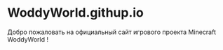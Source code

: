 # WoddyWorld.githup.io
Добро пожаловать на официальный сайт игрового проекта Minecraft WoddyWorld !
